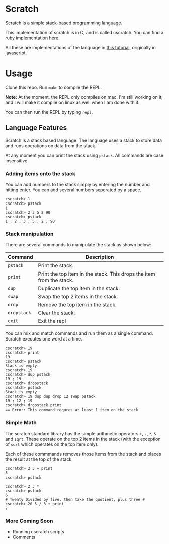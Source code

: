 # Scratch
Scratch is a simple stack-based programming language.

This implementation of scratch is in C, and is called cscratch. You can
find a ruby implementation [here](https://github.com/Martin-Nyaga/scratch). 

All these are implementations of the language in [this tutorial](http://scratch-lang.notimetoplay.org/),
originally in javascript.

# Usage

Clone this repo. Run `make` to compile the REPL.

**Note:** At the moment, the REPL only compiles on mac. I'm still working on it,
and I will make it compile on linux as well when I am done with it.

You can then  run the REPL by typing `repl`.

## Language Features

Scratch is a stack based language. The language uses a stack to store data
and runs operations on data from the stack.

At any moment you can print the stack using `pstack`.
All commands are case insensitive.

### Adding items onto the stack

You can add numbers to the stack simply by entering the number and hitting
enter. You can add several numbers seperated by a space.

```
cscratch> 1
cscratch> pstack
1
cscratch> 2 3 5 2 90
cscratch> pstack
1 ; 2 ; 3 ; 5 ; 2 ; 90
```

### Stack manipulation

There are several commands to manipulate the stack as shown below:

| Command | Description|
| ------------- |--------|
| `pstack` | Print the stack. |
| `print` | Print the top item in the stack. This drops the item from the stack. |
| `dup` | Duplicate the top item in the stack. |
| `swap` | Swap the top 2 items in the stack. |
| `drop` | Remove the top item in the stack. |
| `dropstack` | Clear the stack. |
| `exit` | Exit the repl |

You can mix and match commands and run them as a single command. Scratch executes one word at a time.

```
cscratch> 19
cscratch> print
19
cscratch> pstack
Stack is empty.
cscratch> 19
cscratch> dup pstack
19 ; 19
cscratch> dropstack
cscratch> pstack
Stack is empty.
cscratch> 19 dup dup drop 12 swap pstack
19 ; 12 ; 19
cscratch> dropstack print
== Error: This command requres at least 1 item on the stack
```

### Simple Math

The scratch standard library has the simple arithmetic operators `+`, `-`, `*`, `&` and `sqrt`.
These operate on the top 2 items in the stack (with the exception of `sqrt` which operates on
the top item only).

Each of these commmands removes those items from the stack and places the result at the top of the stack.

```
cscratch> 2 3 + print
5
cscratch> pstack

cscratch> 2 3 *
cscratch> pstack
6
# Twenty Divided by five, then take the quotient, plus three #
cscratch> 20 5 / 3 + print
7
```

### More Coming Soon

- Running cscratch scripts
- Comments